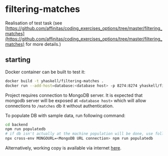 # filtering-matches

Realisation of test task (see [https://github.com/affinitas/coding_exercises_options/tree/master/filtering_matches](https://github.com/affinitas/coding_exercises_options/tree/master/filtering_matches) for more details.)

## starting

Docker container can be built to test it:

```sh
docker build -t yhaskell/filtering-matches .
docker run --add-host=database:<database host> -p 8274:8274 yhaskell/filtering-matches
```

Project requires connection to MongoDB server. It is expected that mongodb server will be exposed 
at `<database host>` which will allow connections to `/matches` db it without authentication.

To populate DB with sample data, run following command:

```sh
cd backend
npm run populatedb
# if db isn't actually at the machine population will be done, use following:
npx cross-env MONGOURL=<MongoDB URL connection> npm run populatedb
```



Alternatively, working copy is available via internet [here](http://matches.nanodesu.org/).


